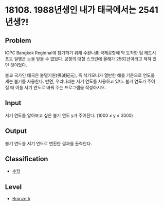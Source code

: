 # 18108. 1988년생인 내가 태국에서는 2541년생?!

## Problem

ICPC Bangkok Regional에 참가하기 위해 수완나품 국제공항에 막 도착한 팀 레드시프트 일행은 눈을 믿을 수 없었다. 공항의 대형 스크린에 올해가 2562년이라고 적혀 있던 것이었다.

불교 국가인 태국은 불멸기원(佛滅紀元), 즉 석가모니가 열반한 해를 기준으로 연도를 세는 불기를 사용한다. 반면, 우리나라는 서기 연도를 사용하고 있다. 불기 연도가 주어질 때 이를 서기 연도로 바꿔 주는 프로그램을 작성하시오.

## Input

서기 연도를 알아보고 싶은 불기 연도 y가 주어진다. (1000 ≤ y ≤ 3000)

## Output

불기 연도를 서기 연도로 변환한 결과를 출력한다.

## Classification

- [수학](../README.md/#math)

## Level

- [Bronze 5](../../boj/README.md/#bronze-5)
